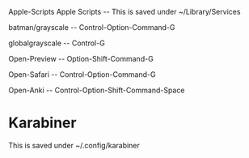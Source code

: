  Apple-Scripts
Apple Scripts -- This is saved under ~/Library/Services

batman/grayscale -- Control-Option-Command-G

globalgrayscale -- Control-G

Open-Preview -- Option-Shift-Command-G

Open-Safari -- Control-Option-Command-G

Open-Anki -- Control-Option-Shift-Command-Space

# Karabiner

This is saved under ~/.config/karabiner

